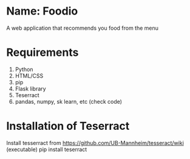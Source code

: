 # Name: Foodio
A web application that recommends you food from the menu

# Requirements
1. Python
2. HTML/CSS
3. pip
4. Flask library
5. Teserract
6. pandas, numpy, sk learn, etc (check code)

# Installation of Teserract
Install tesserract from https://github.com/UB-Mannheim/tesseract/wiki  (executable)
pip install teserract
